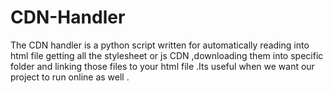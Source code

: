 # CDN-Handler
The CDN handler is a python script written for automatically reading into html file getting all the stylesheet or js CDN ,downloading them into specific folder and linking those files to your html file .Its useful when we want our project to run online as well .
